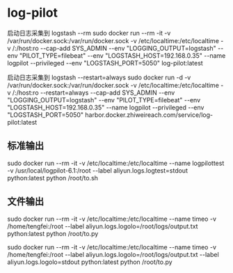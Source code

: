 # log-pilot

启动日志采集到 logstash --rm
sudo docker run --rm -it -v /var/run/docker.sock:/var/run/docker.sock -v /etc/localtime:/etc/localtime -v /:/host:ro --cap-add SYS\_ADMIN  --env "LOGGING\_OUTPUT=logstash" --env "PILOT\_TYPE=filebeat" --env "LOGSTASH\_HOST=192.168.0.35" --name logpilot --privileged --env "LOGSTASH\_PORT=5050"  log-pilot:latest

启动日志采集到 logstash --restart=always
sudo docker run -d -v /var/run/docker.sock:/var/run/docker.sock -v /etc/localtime:/etc/localtime -v /:/host:ro --restart=always --cap-add SYS\_ADMIN  --env "LOGGING\_OUTPUT=logstash" --env "PILOT\_TYPE=filebeat" --env "LOGSTASH\_HOST=192.168.0.35" --name logpilot --privileged --env "LOGSTASH\_PORT=5050"  harbor.docker.zhiweireach.com/service/log-pilot:latest

## 标准输出
sudo docker run --rm -it -v /etc/localtime:/etc/localtime --name logpilottest -v /usr/local/logpilot-6.1:/root --label aliyun.logs.logtest=stdout python:latest python /root/to.sh

## 文件输出
sudo docker run --rm -it -v /etc/localtime:/etc/localtime --name timeo -v /home/tengfei:/root --label aliyun.logs.logolo=/root/logs/output.txt python:latest python /root/to.py


sudo docker run --rm -it -v /etc/localtime:/etc/localtime --name timeo -v /home/tengfei:/root --label aliyun.logs.logolo=/root/logs/output.txt --label aliyun.logs.logolo=stdout python:latest python /root/to.py